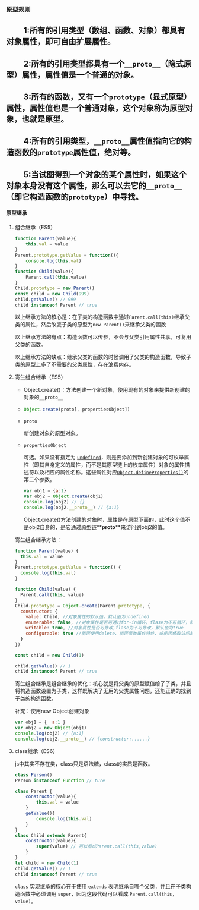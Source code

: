 ### 原型规则

## &emsp;&emsp; 1:所有的引用类型（数组、函数、对象）都具有对象属性，即可自由扩展属性。

## &emsp;&emsp; 2:所有的引用类型都具有一个`__proto__`（隐式原型）属性，属性值是一个普通的对象。

## &emsp;&emsp; 3:所有的函数，又有一个`prototype`（显式原型）属性，属性值也是一个普通对象，这个对象称为原型对象，也就是原型。

## &emsp;&emsp; 4:所有的引用类型，`__proto__`属性值指向它的构造函数的`prototype`属性值，绝对等。

## &emsp;&emsp; 5:当试图得到一个对象的某个属性时，如果这个对象本身没有这个属性，那么可以去它的`__proto__`（即它构造函数的`prototype`）中寻找。



#### 原型继承

1. 组合继承（ES5）

   ```js
   function Parent(value){
       this.val = value
   }
   Parent.prototype.getValue = function(){
       console.log(this.val)
   }
   function Child(value){
       Parent.call(this,value)
   }
   Child.prototype = new Parent()
   const child = new Child(999)
   child.getValue() // 999
   child instanceof Parent // true
   ```

   以上继承方法的核心是：在子类的构造函数中通过`Parent.call(this)`继承父类的属性，然后改变子类的原型为`new Parent()`来继承父类的函数

   以上继承方法的有点：构造函数可以传参，不会与父类引用属性共享，可复用父类的函数。

   以上继承方法的缺点：继承父类的函数的时候调用了父类的构造函数，导致子类的原型上多了不需要的父类属性，存在浪费内存。

2. 寄生组合继承（ES5）

   - Object.create()：方法创建一个新对象，使用现有的对象来提供新创建的对象的`__proto__`

   - ```js
     Object.create(proto[, propertiesObject])
     ```

   - `proto`

     新创建对象的原型对象。

   - `propertiesObject`

     可选。如果没有指定为 [`undefined`](https://developer.mozilla.org/zh-CN/docs/Web/JavaScript/Reference/Global_Objects/undefined)，则是要添加到新创建对象的可枚举属性（即其自身定义的属性，而不是其原型链上的枚举属性）对象的属性描述符以及相应的属性名称。这些属性对应[`Object.defineProperties()`](https://developer.mozilla.org/zh-CN/docs/Web/JavaScript/Reference/Global_Objects/Object/defineProperties)的第二个参数。

     ```js
     var obj1 = {a:1}
     var obj2 = Object.create(obj1)
     console.log(obj2) // {}
     console.log(obj2.__proto__) // {a:1}
     ```

     Object.create()方法创建的对象时，属性是在原型下面的，此时这个值不是obj2自身的，是它通过原型链**__proto__**来访问到obj2的值。

   寄生组合继承方法：

   ```js
   function Parent(value) {
     this.val = value
   }
   Parent.prototype.getValue = function() {
     console.log(this.val)
   }
   
   function Child(value) {
     Parent.call(this, value)
   }
   Child.prototype = Object.create(Parent.prototype, {
     constructor: {
       value: Child, //对象属性的默认值，默认值为undefined
       enumerable: false, //对象属性是否可通过for-in循环，flase为不可循环，默认值为true
       writable: true, //对象属性是否可修改,flase为不可修改，默认值为true
       configurable: true //能否使用delete、能否需改属性特性、或能否修改访问器属性，false为不可重新定义，默认值为true
     }
   })
   
   const child = new Child(1)
   
   child.getValue() // 1
   child instanceof Parent // true
   ```

   寄生组合继承是组合继承的优化：核心就是将父类的原型赋值给了子类，并且将构造函数设置为子类，这样既解决了无用的父类属性问题，还能正确的找到子类的构造函数。

   补充：使用new Object创建对象

   ```js
   var obj1 = {  a:1 }
   var obj2 = new Object(obj1)
   console.log(obj2) // {a:1}
   console.log(obj2.__proto__) // {constructor:......}
   ```

3. class继承（ES6）

   js中其实不存在类，class只是语法糖，class的实质是函数。

   ```js
   class Person()
   Person instanceof Function // ture
   ```

   ```js
   class Parent {
       constructor(value){
           this.val = value
       }
       getValue(){
           console.log(this.val)
       }
   }
   class Child extends Parent{
       constructor(value){
           super(value) // 可以看成Parent.call(this,value)
       }
   }
   let child = new Child(1)
   child.getValue() // 1
   child instanceof Parent // true 
   ```

   `class` 实现继承的核心在于使用 `extends` 表明继承自哪个父类，并且在子类构造函数中必须调用 `super`，因为这段代码可以看成 `Parent.call(this, value)`。

